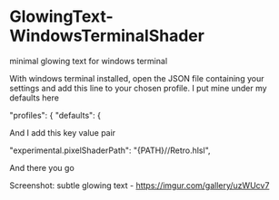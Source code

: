 # GlowingText-WindowsTerminalShader
minimal glowing text for windows terminal

With windows terminal installed, open the JSON file containing your settings and add this line to your chosen profile.
I put mine under my defaults here

 "profiles": 
    {
        "defaults": 
        {
        
        
And I add this key value pair

  "experimental.pixelShaderPath": "{PATH}//Retro.hlsl",
  
And there you go

Screenshot: subtle glowing text - https://imgur.com/gallery/uzWUcv7 

